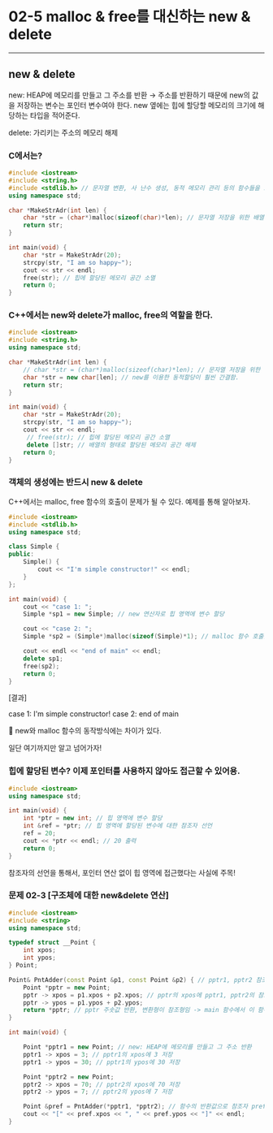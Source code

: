 # 02-5 malloc & free를 대신하는 new & delete

---

## new & delete

new: HEAP에 메모리를 만들고 그 주소를 반환 → 주소를 반환하기 때문에 new의 값을 저장하는 변수는 포인터 변수여야 한다. new 옆에는 힙에 할당할 메모리의 크기에 해당하는 타입을 적어준다.

delete: 가리키는 주소의 메모리 해제

### C에서는?

```cpp
#include <iostream>
#include <string.h>
#include <stdlib.h> // 문자열 변환, 사 난수 생성, 동적 메모리 관리 등의 함수들을 포함
using namespace std;

char *MakeStrAdr(int len) {
    char *str = (char*)malloc(sizeof(char)*len); // 문자열 저장을 위한 배열을 힙 영역에 할당하고 있다.
    return str;
}

int main(void) {
    char *str = MakeStrAdr(20);
    strcpy(str, "I am so happy~");
    cout << str << endl;
    free(str); // 힙에 할당된 메모리 공간 소멸
    return 0;
}
```

### C++에서는 new와 delete가 malloc, free의 역할을 한다.

```cpp
#include <iostream>
#include <string.h>
using namespace std;

char *MakeStrAdr(int len) {
    // char *str = (char*)malloc(sizeof(char)*len); // 문자열 저장을 위한 배열을 힙 영역에 할당하고 있다.
    char *str = new char[len]; // new를 이용한 동적할당이 훨씬 간결함.
    return str;
}

int main(void) {
    char *str = MakeStrAdr(20);
    strcpy(str, "I am so happy~");
    cout << str << endl;
     // free(str); // 힙에 할당된 메모리 공간 소멸
     delete []str; // 배열의 형태로 할당된 메모리 공간 해제
    return 0;
}
```

### 객체의 생성에는 반드시 new & delete

C++에서는 malloc, free 함수의 호출이 문제가 될 수 있다. 예제를 통해 알아보자.

```cpp
#include <iostream>
#include <stdlib.h>
using namespace std;

class Simple {
public:
    Simple() {
        cout << "I'm simple constructor!" << endl;
    }
};

int main(void) {
    cout << "case 1: ";
    Simple *sp1 = new Simple; // new 연산자로 힙 영역에 변수 할당

    cout << "case 2: ";
    Simple *sp2 = (Simple*)malloc(sizeof(Simple)*1); // malloc 함수 호출을 통해서 힙 영역에 변수 할당

    cout << endl << "end of main" << endl;
    delete sp1;
    free(sp2);
    return 0;
}
```

[결과]

case 1: I'm simple constructor!
case 2:
end of main

<aside>
🔎 new와 malloc 함수의 동작방식에는 차이가 있다.

</aside>

일단 여기까지만 알고 넘어가자!

### 힙에 할당된 변수? 이제 포인터를 사용하지 않아도 접근할 수 있어용.

```cpp
#include <iostream>
using namespace std;

int main(void) {
    int *ptr = new int; // 힙 영역에 변수 할당
    int &ref = *ptr; // 힙 영역에 할당된 변수에 대한 참조자 선언
    ref = 20;
    cout << *ptr << endl; // 20 출력
    return 0;
}
```

참조자의 선언을 통해서, 포인터 연산 없이 힙 영역에 접근했다는 사실에 주목!

### 문제 02-3 [구조체에 대한 new&delete 연산]

```cpp
#include <iostream>
#include <string>
using namespace std;

typedef struct __Point {
    int xpos;
    int ypos;
} Point;

Point& PntAdder(const Point &p1, const Point &p2) { // pptr1, pptr2 참조자 선언!
    Point *pptr = new Point;
    pptr -> xpos = p1.xpos + p2.xpos; // pptr의 xpos에 pptr1, pptr2의 참조자 p1, p2의 xpos 더한 값 저장
    pptr -> ypos = p1.ypos + p2.ypos;
    return *pptr; // pptr 주솟값 반환, 변환형이 참조형임 -> main 함수에서 이 함수의 반환값으로 참조자를 선언할 수 있음.
}

int main(void) {

    Point *pptr1 = new Point; // new: HEAP에 메모리를 만들고 그 주소 반환
    pptr1 -> xpos = 3; // pptr1의 xpos에 3 저장
    pptr1 -> ypos = 30; // pptr1의 ypos에 30 저장

    Point *pptr2 = new Point;
    pptr2 -> xpos = 70; // pptr2의 xpos에 70 저장
    pptr2 -> ypos = 7; // pptr2의 ypos에 7 저장

    Point &pref = PntAdder(*pptr1, *pptr2); // 함수의 반환값으로 참조자 pref 선언!
    cout << "[" << pref.xpos << ", " << pref.ypos << "]" << endl;
}
```